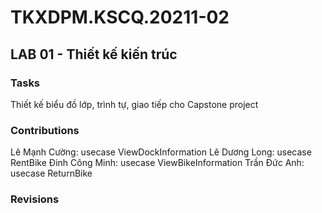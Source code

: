 # TKXDPM.KSCQ.20211-02

## LAB 01 - Thiết kế kiến trúc

### Tasks
Thiết kế biểu đồ lớp, trình tự, giao tiếp cho Capstone project

### Contributions
Lê Mạnh Cường: usecase ViewDockInformation
Lê Dương Long: usecase RentBike
Đinh Công Minh: usecase ViewBikeInformation
Trần Đức Anh: usecase ReturnBike

### Revisions
